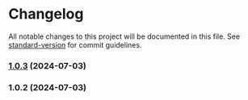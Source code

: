 # Changelog

All notable changes to this project will be documented in this file. See [standard-version](https://github.com/conventional-changelog/standard-version) for commit guidelines.

### [1.0.3](https://github.com/Jdsdofp/api-blp/compare/v1.0.2...v1.0.3) (2024-07-03)

### 1.0.2 (2024-07-03)
